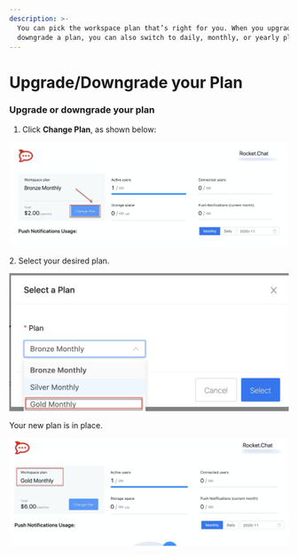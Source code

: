 ```yaml
---
description: >-
  You can pick the workspace plan that’s right for you. When you upgrade or
  downgrade a plan, you can also switch to daily, monthly, or yearly plans.
---
```


# Upgrade/Downgrade your Plan

### U**pgrade or downgrade your plan**

1. Click **Change Plan**, as shown below:

![](<../../../../.gitbook/assets/image (129).png>)

2\. Select your desired plan.

![](<../../../../.gitbook/assets/image (130).png>)

Your new plan is in place.

![](<../../../../.gitbook/assets/image (131).png>)

